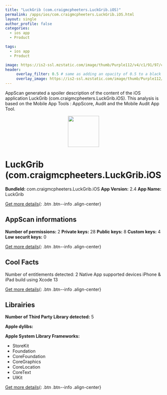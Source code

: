 ```yaml
---
title: "LuckGrib (com.craigmcpheeters.LuckGrib.iOS)"
permalink: /apps/ios/com.craigmcpheeters.LuckGrib.iOS.html
layout: single
author_profile: false
categories: 
  - ios app 
  - Product 

tags: 
  - ios app 
  - Product 

image: https://is2-ssl.mzstatic.com/image/thumb/Purple112/v4/c1/91/97/c191971f-2f7e-78ea-3f2f-97c4518300c2/LuckGrib-1x_U007emarketing-0-7-0-85-220.png/512x512bb.jpg
header: 
     overlay_filter: 0.5 # same as adding an opacity of 0.5 to a black background
     overlay_image: https://is2-ssl.mzstatic.com/image/thumb/Purple112/v4/c1/91/97/c191971f-2f7e-78ea-3f2f-97c4518300c2/LuckGrib-1x_U007emarketing-0-7-0-85-220.png/512x512bb.jpg
---
```

AppScan generated a spoiler description of the content of the iOS application LuckGrib (com.craigmcpheeters.LuckGrib.iOS). This analysis is based on the Mobile App Tools : AppScore, Audit and the Mobile Audit App Tool.

  
  
<div style="text-align: center;"><img src="https://is2-ssl.mzstatic.com/image/thumb/Purple112/v4/c1/91/97/c191971f-2f7e-78ea-3f2f-97c4518300c2/LuckGrib-1x_U007emarketing-0-7-0-85-220.png/512x512bb.jpg" width="100" height="100"></div>  
  
# LuckGrib (com.craigmcpheeters.LuckGrib.iOS

**BundleId:** com.craigmcpheeters.LuckGrib.iOS
**App Version:** 2.4
**App Name:** LuckGrib


[Get more details](/pricing.html){: .btn .btn--info .align-center}  
  
## AppScan informations 

**Number of permissions:** 2
**Private keys:** 28
**Public keys:** 8
**Custom keys:** 4
**Low securit keys:** 0
  
[Get more details](/pricing.html){: .btn .btn--info .align-center}

## Cool Facts

Number of entitlements detected: 2
Native App
supported devices iPhone & iPad
build using Xcode 13
  
[Get more details](/pricing.html){: .btn .btn--info .align-center}

## Librairies 
**Number of Third Party Library detected:** 5

**Apple dylibs:**


**Apple System Library Frameworks:**
- StoreKit
- Foundation
- CoreFoundation
- CoreGraphics
- CoreLocation
- CoreText
- UIKit


  
[Get more details](/pricing.html){: .btn .btn--info .align-center}

